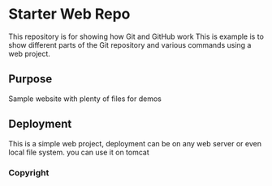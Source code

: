 # Starter Web Repo

This repository is for showing how Git and GitHub work
This is example is to show different parts of the Git repository and various commands using a web project.

## Purpose

Sample website with plenty of files for demos

## Deployment

This is a simple web project, deployment can be on any web server or even local file system.
you can use it on tomcat

### Copyright

